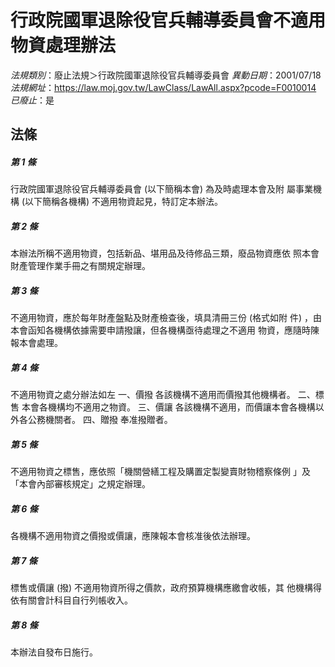 # 行政院國軍退除役官兵輔導委員會不適用物資處理辦法

*法規類別*：廢止法規＞行政院國軍退除役官兵輔導委員會
*異動日期*：2001/07/18  
*法規網址*：https://law.moj.gov.tw/LawClass/LawAll.aspx?pcode=F0010014
*已廢止*：是


## 法條
##### 第 1 條
行政院國軍退除役官兵輔導委員會 (以下簡稱本會) 為及時處理本會及附
屬事業機構 (以下簡稱各機構) 不適用物資起見，特訂定本辦法。

##### 第 2 條
本辦法所稱不適用物資，包括新品、堪用品及待修品三類，廢品物資應依
照本會財產管理作業手冊之有關規定辦理。

##### 第 3 條
不適用物資，應於每年財產盤點及財產檢查後，填具清冊三份 (格式如附
件) ，由本會函知各機構依據需要申請撥讓，但各機構亟待處理之不適用
物資，應隨時陳報本會處理。

##### 第 4 條
不適用物資之處分辦法如左
一、價撥  各該機構不適用而價撥其他機構者。
二、標售  本會各機構均不適用之物資。
三、價讓  各該機構不適用，而價讓本會各機構以外各公務機關者。
四、贈撥  奉准撥贈者。


##### 第 5 條
不適用物資之標售，應依照「機關營繕工程及購置定製變賣財物稽察條例
」及「本會內部審核規定」之規定辦理。

##### 第 6 條
各機構不適用物資之價撥或價讓，應陳報本會核准後依法辦理。

##### 第 7 條
標售或價讓 (撥) 不適用物資所得之價款，政府預算機構應繳會收帳，其
他機構得依有關會計科目自行列帳收入。

##### 第 8 條
本辦法自發布日施行。


